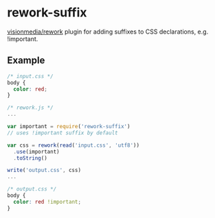 # rework-suffix

[visionmedia/rework](https://github.com/visionmedia/rework) plugin for adding suffixes to CSS declarations,
e.g. !important.

## Example

```css
/* input.css */
body {
  color: red;
}
```

```js
/* rework.js */
...

var important = require('rework-suffix') 
// uses !important suffix by default

var css = rework(read('input.css', 'utf8'))
  .use(important)
  .toString()

write('output.css', css)
...

```

```css
/* output.css */
body {
  color: red !important;
}
```



